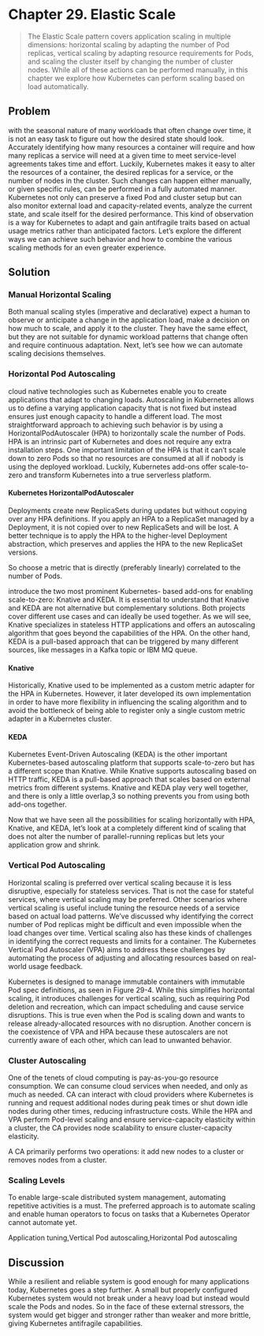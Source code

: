 # Chapter 29. Elastic Scale
>The Elastic Scale pattern covers application scaling in multiple dimensions:
horizontal scaling by adapting the number of Pod replicas, vertical scaling
by adapting resource requirements for Pods, and scaling the cluster itself by
changing the number of cluster nodes. While all of these actions can be
performed manually, in this chapter we explore how Kubernetes can
perform scaling based on load automatically.

## Problem
 with the
seasonal nature of many workloads that often change over time, it is not an
easy task to figure out how the desired state should look. Accurately
identifying how many resources a container will require and how many
replicas a service will need at a given time to meet service-level agreements
takes time and effort. Luckily, Kubernetes makes it easy to alter the
resources of a container, the desired replicas for a service, or the number of
nodes in the cluster. Such changes can happen either manually, or given
specific rules, can be performed in a fully automated manner.
Kubernetes not only can preserve a fixed Pod and cluster setup but can also
monitor external load and capacity-related events, analyze the current state,
and scale itself for the desired performance. This kind of observation is a
way for Kubernetes to adapt and gain antifragile traits based on actual
usage metrics rather than anticipated factors. Let’s explore the different
ways we can achieve such behavior and how to combine the various scaling
methods for an even greater experience.

## Solution

### Manual Horizontal Scaling
Both manual scaling styles (imperative and declarative) expect a human to
observe or anticipate a change in the application load, make a decision on
how much to scale, and apply it to the cluster. They have the same effect,
but they are not suitable for dynamic workload patterns that change often
and require continuous adaptation. Next, let’s see how we can automate
scaling decisions themselves.



### Horizontal Pod Autoscaling
cloud native technologies
such as Kubernetes enable you to create applications that adapt to changing
loads. Autoscaling in Kubernetes allows us to define a varying application
capacity that is not fixed but instead ensures just enough capacity to handle
a different load. The most straightforward approach to achieving such
behavior is by using a HorizontalPodAutoscaler (HPA) to horizontally scale
the number of Pods. HPA is an intrinsic part of Kubernetes and does not
require any extra installation steps. One important limitation of the HPA is
that it can’t scale down to zero Pods so that no resources are consumed at
all if nobody is using the deployed workload. Luckily, Kubernetes add-ons
offer scale-to-zero and transform Kubernetes into a true serverless platform.

#### Kubernetes HorizontalPodAutoscaler
 Deployments create new
ReplicaSets during updates but without copying over any HPA definitions.
If you apply an HPA to a ReplicaSet managed by a Deployment, it is not
copied over to new ReplicaSets and will be lost. A better technique is to
apply the HPA to the higher-level Deployment abstraction, which preserves
and applies the HPA to the new ReplicaSet versions.

So choose a metric that is directly (preferably linearly)
correlated to the number of Pods.

introduce the two most prominent Kubernetes-
based add-ons for enabling scale-to-zero: Knative and KEDA. It is essential
to understand that Knative and KEDA are not alternative but
complementary solutions. Both projects cover different use cases and can
ideally be used together. As we will see, Knative specializes in stateless
HTTP applications and offers an autoscaling algorithm that goes beyond the
capabilities of the HPA. On the other hand, KEDA is a pull-based approach
that can be triggered by many different sources, like messages in a Kafka
topic or IBM MQ queue.

#### Knative
Historically, Knative used to be implemented as a custom metric adapter for
the HPA in Kubernetes. However, it later developed its own implementation
in order to have more flexibility in influencing the scaling algorithm and to
avoid the bottleneck of being able to register only a single custom metric
adapter in a Kubernetes cluster.


#### KEDA
Kubernetes Event-Driven Autoscaling (KEDA) is the other important
Kubernetes-based autoscaling platform that supports scale-to-zero but has a
different scope than Knative. While Knative supports autoscaling based on
HTTP traffic, KEDA is a pull-based approach that scales based on external
metrics from different systems. Knative and KEDA play very well together,
and there is only a little overlap,3 so nothing prevents you from using both
add-ons together.

Now that we have seen all the possibilities for scaling horizontally with
HPA, Knative, and KEDA, let’s look at a completely different kind of
scaling that does not alter the number of parallel-running replicas but lets
your application grow and shrink.


### Vertical Pod Autoscaling
Horizontal scaling is preferred over vertical scaling because it is less
disruptive, especially for stateless services. That is not the case for stateful
services, where vertical scaling may be preferred. Other scenarios where
vertical scaling is useful include tuning the resource needs of a service
based on actual load patterns. We’ve discussed why identifying the correct number of Pod replicas might be difficult and even impossible when the
load changes over time. Vertical scaling also has these kinds of challenges
in identifying the correct requests and limits for a container. The
Kubernetes Vertical Pod Autoscaler (VPA) aims to address these challenges
by automating the process of adjusting and allocating resources based on
real-world usage feedback.

Kubernetes is designed to manage immutable containers with immutable
Pod spec definitions, as seen in Figure 29-4. While this simplifies
horizontal scaling, it introduces challenges for vertical scaling, such as
requiring Pod deletion and recreation, which can impact scheduling and
cause service disruptions. This is true even when the Pod is scaling down
and wants to release already-allocated resources with no disruption.
Another concern is the coexistence of VPA and HPA because these
autoscalers are not currently aware of each other, which can lead to
unwanted behavior. 

### Cluster Autoscaling
One of the tenets of cloud computing is pay-as-you-go resource
consumption. We can consume cloud services when needed, and only as
much as needed. CA can interact with cloud providers where Kubernetes is
running and request additional nodes during peak times or shut down idle
nodes during other times, reducing infrastructure costs. While the HPA and
VPA perform Pod-level scaling and ensure service-capacity elasticity within
a cluster, the CA provides node scalability to ensure cluster-capacity
elasticity.

A CA primarily performs two operations: it add new nodes to a cluster or
removes nodes from a cluster. 

### Scaling Levels
To enable large-scale distributed system
management, automating repetitive activities is a must. The preferred
approach is to automate scaling and enable human operators to focus on
tasks that a Kubernetes Operator cannot automate yet.

Application tuning,Vertical Pod autoscaling,Horizontal Pod autoscaling

## Discussion
While a resilient and reliable system is good
enough for many applications today, Kubernetes goes a step further. A
small but properly configured Kubernetes system would not break under a
heavy load but instead would scale the Pods and nodes. So in the face of
these external stressors, the system would get bigger and stronger rather
than weaker and more brittle, giving Kubernetes antifragile capabilities.






